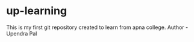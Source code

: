 # up-learning
This is my first git repository created to learn from apna college.
Author - Upendra Pal

